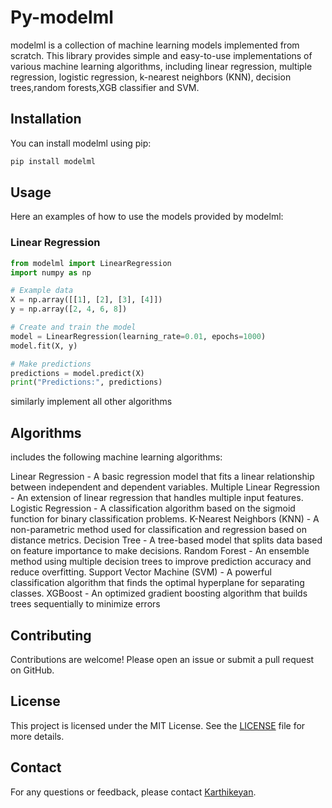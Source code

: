 
# Py-modelml

modelml is a collection of machine learning models implemented from scratch. This library provides simple and easy-to-use implementations of various machine learning algorithms, including linear regression, multiple regression, logistic regression, k-nearest neighbors (KNN), decision trees,random forests,XGB classifier and SVM.

## Installation

You can install modelml using pip:

```bash
pip install modelml
```

## Usage

Here an examples of how to use the models provided by modelml:

### Linear Regression

```python
from modelml import LinearRegression
import numpy as np

# Example data
X = np.array([[1], [2], [3], [4]])
y = np.array([2, 4, 6, 8])

# Create and train the model
model = LinearRegression(learning_rate=0.01, epochs=1000)
model.fit(X, y)

# Make predictions
predictions = model.predict(X)
print("Predictions:", predictions)

```
similarly implement all other algorithms

## Algorithms


 includes the following machine learning algorithms:

Linear Regression - A basic regression model that fits a linear relationship between independent and dependent variables.
Multiple Linear Regression - An extension of linear regression that handles multiple input features.
Logistic Regression - A classification algorithm based on the sigmoid function for binary classification problems.
K-Nearest Neighbors (KNN) - A non-parametric method used for classification and regression based on distance metrics.
Decision Tree - A tree-based model that splits data based on feature importance to make decisions.
Random Forest - An ensemble method using multiple decision trees to improve prediction accuracy and reduce overfitting.
Support Vector Machine (SVM) - A powerful classification algorithm that finds the optimal hyperplane for separating classes.
XGBoost - An optimized gradient boosting algorithm that builds trees sequentially to minimize errors


## Contributing

Contributions are welcome! Please open an issue or submit a pull request on GitHub.

## License

This project is licensed under the MIT License. See the [LICENSE](LICENSE) file for more details.

## Contact

For any questions or feedback, please contact [Karthikeyan](mailto:karthikkrishna0907@gmail.com).
